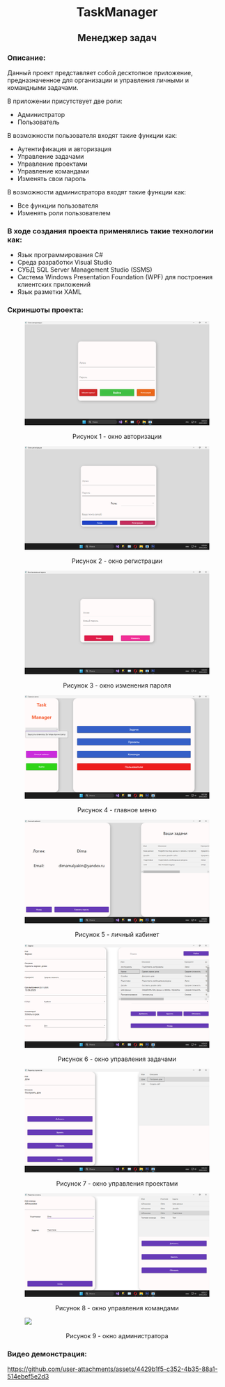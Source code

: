 <h1 style="text-align:center;">TaskManager</h1>
<h2 style="text-align:center;">Менеджер задач</h2>

<h3>Описание:</h3>
<p>Данный проект представляет собой десктопное приложение, предназначенное для организации и управления личными и командными задачами.</p>

<p>В приложении присутствует две роли:</p>
<ul>
  <li>Администратор</li>
  <li>Пользователь</li>
</ul>

<p>В возможности пользователя входят такие функции как:</p>
<ul>
  <li>Аутентификация и авторизация</li>
  <li>Управление задачами</li>
  <li>Управление проектами</li>
  <li>Управление командами</li>
  <li>Изменять свои пароль</li>
</ul>

<p>В возможности администратора входят такие функции как:</p>
<ul>
  <li>Все функции пользователя</li>
  <li>Изменять роли пользователем</li>
</ul>

<h3>В ходе создания проекта применялись такие технологии как:</h3>
<ul>
  <li>Язык программирования C#</li>
  <li>Среда разработки Visual Studio</li>
  <li>СУБД SQL Server Management Studio (SSMS)</li>
  <li>Cистема Windows Presentation Foundation (WPF) для построения клиентских приложений</li>
  <li>Язык разметки XAML</li>
</ul>

<h3>Скриншоты проекта:</h3>
<figure>
	<img src = "Screenshots/Screen1.png">
	<p align="center">Рисунок 1 - окно авторизации</p>
</figure>
<figure>
	<img src = "Screenshots/Screen2.png">
	<p align="center">Рисунок 2 - окно регистрации</p>
</figure>
<figure>
	<img src = "Screenshots/Screen3.png">
	<p align="center">Рисунок 3 - окно изменения пароля</p>
</figure>
<figure>
	<img src = "Screenshots/Screen4.png">
	<p align="center">Рисунок 4 - главное меню</p>
</figure>
<figure>
	<img src = "Screenshots/Screen5.png">
	<p align="center">Рисунок 5 - личный кабинет</p>
</figure>
<figure>
	<img src = "Screenshots/Screen6.png">
	<p align="center">Рисунок 6 - окно управления задачами</p>
</figure>
<figure>
	<img src = "Screenshots/Screen7.png">
	<p align="center">Рисунок 7 - окно управления проектами</p>
</figure>
<figure>
	<img src = "Screenshots/Screen8.png">
	<p align="center">Рисунок 8 - окно управления командами</p>
</figure>
<figure>
	<img src = "https://github.com/user-attachments/assets/c9ecc3eb-5a1d-4300-ac3a-75c09e045f74">
	<p align="center">Рисунок 9 - окно администратора</p>
</figure>

<h3>Видео демонстрация:</h3>

https://github.com/user-attachments/assets/4429b1f5-c352-4b35-88a1-514ebef5e2d3

